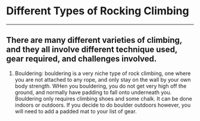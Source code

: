 # **Different Types of Rocking Climbing**
---
## There are many different varieties of climbing, and they all involve different technique used, gear required, and challenges involved. 

1. Bouldering: bouldering is a very niche type of rock climbing, one where you are not attached to any rope, and only stay on the wall by your own body strength. WHen you bouldering, you do not get very high off the ground, and normally have padding to fall onto underneath you. Bouldering only requires climbing shoes and some chalk. It can be done indoors or outdoors. If you decide to do boulder outdoors however, you will need to add a padded mat to your list of gear.  
